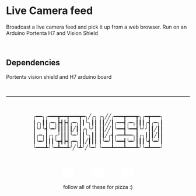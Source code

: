 
# Live Camera feed
Broadcast a live camera feed and pick it up from a web browser. Run on an Arduino Portenta H7 and Vision Shield

&nbsp;

## Dependencies

Portenta vision shield and H7 arduino board

&nbsp;
&nbsp;

<hr>

&nbsp;

<div align="center">



╭━━╮╭━━━┳━━┳━━━┳━╮╱╭╮        ╭╮╱╱╭━━━┳━━━┳╮╭━┳━━━╮
┃╭╮┃┃╭━╮┣┫┣┫╭━╮┃┃╰╮┃┃        ┃┃╱╱┃╭━━┫╭━╮┃┃┃╭┫╭━╮┃
┃╰╯╰┫╰━╯┃┃┃┃┃╱┃┃╭╮╰╯┃        ┃┃╱╱┃╰━━┫╰━━┫╰╯╯┃┃╱┃┃
┃╭━╮┃╭╮╭╯┃┃┃╰━╯┃┃╰╮┃┃        ┃┃╱╭┫╭━━┻━━╮┃╭╮┃┃┃╱┃┃
┃╰━╯┃┃┃╰┳┫┣┫╭━╮┃┃╱┃┃┃        ┃╰━╯┃╰━━┫╰━╯┃┃┃╰┫╰━╯┃
╰━━━┻╯╰━┻━━┻╯╱╰┻╯╱╰━╯        ╰━━━┻━━━┻━━━┻╯╰━┻━━━╯
  


&nbsp;


<a href="https://twitter.com/BrianJosephLeko"><img src="https://raw.githubusercontent.com/BrianLesko/BrianLesko/f7be693250033b9d28c2224c9c1042bb6859bfe9/.socials/svg-white/x-logo-white.svg" width="30" alt="X Logo"></a> &nbsp; &nbsp; &nbsp; &nbsp; &nbsp; &nbsp; <a href="https://github.com/BrianLesko"><img src="https://raw.githubusercontent.com/BrianLesko/BrianLesko/f7be693250033b9d28c2224c9c1042bb6859bfe9/.socials/svg-white/github-mark-white.svg" width="30" alt="GitHub"></a> &nbsp; &nbsp; &nbsp; &nbsp; &nbsp; &nbsp; <a href="https://www.linkedin.com/in/brianlesko/"><img src="https://raw.githubusercontent.com/BrianLesko/BrianLesko/f7be693250033b9d28c2224c9c1042bb6859bfe9/.socials/svg-white/linkedin-icon-white.svg" width="30" alt="LinkedIn"></a>

follow all of these for pizza :)

</div>


&nbsp;


